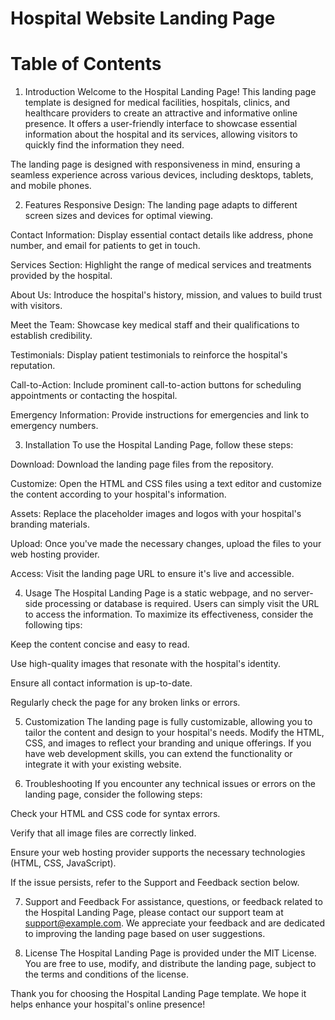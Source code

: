 # Hospital Website Landing Page

# Table of Contents

1. Introduction
Welcome to the Hospital Landing Page! This landing page template is designed for medical facilities, hospitals, clinics, and healthcare providers to create an attractive and informative online presence. It offers a user-friendly interface to showcase essential information about the hospital and its services, allowing visitors to quickly find the information they need.

The landing page is designed with responsiveness in mind, ensuring a seamless experience across various devices, including desktops, tablets, and mobile phones.

2. Features
Responsive Design: The landing page adapts to different screen sizes and devices for optimal viewing.

Contact Information: Display essential contact details like address, phone number, and email for patients to get in touch.

Services Section: Highlight the range of medical services and treatments provided by the hospital.

About Us: Introduce the hospital's history, mission, and values to build trust with visitors.

Meet the Team: Showcase key medical staff and their qualifications to establish credibility.

Testimonials: Display patient testimonials to reinforce the hospital's reputation.

Call-to-Action: Include prominent call-to-action buttons for scheduling appointments or contacting the hospital.

Emergency Information: Provide instructions for emergencies and link to emergency numbers.

3. Installation
To use the Hospital Landing Page, follow these steps:

Download: Download the landing page files from the repository.

Customize: Open the HTML and CSS files using a text editor and customize the content according to your hospital's information.

Assets: Replace the placeholder images and logos with your hospital's branding materials.

Upload: Once you've made the necessary changes, upload the files to your web hosting provider.

Access: Visit the landing page URL to ensure it's live and accessible.

4. Usage
The Hospital Landing Page is a static webpage, and no server-side processing or database is required. Users can simply visit the URL to access the information. To maximize its effectiveness, consider the following tips:

Keep the content concise and easy to read.

Use high-quality images that resonate with the hospital's identity.

Ensure all contact information is up-to-date.

Regularly check the page for any broken links or errors.

5. Customization
The landing page is fully customizable, allowing you to tailor the content and design to your hospital's needs. Modify the HTML, CSS, and images to reflect your branding and unique offerings. If you have web development skills, you can extend the functionality or integrate it with your existing website.

6. Troubleshooting
If you encounter any technical issues or errors on the landing page, consider the following steps:

Check your HTML and CSS code for syntax errors.

Verify that all image files are correctly linked.

Ensure your web hosting provider supports the necessary technologies (HTML, CSS, JavaScript).

If the issue persists, refer to the Support and Feedback section below.

7. Support and Feedback
For assistance, questions, or feedback related to the Hospital Landing Page, please contact our support team at support@example.com. We appreciate your feedback and are dedicated to improving the landing page based on user suggestions.

8. License
The Hospital Landing Page is provided under the MIT License. You are free to use, modify, and distribute the landing page, subject to the terms and conditions of the license.

Thank you for choosing the Hospital Landing Page template. We hope it helps enhance your hospital's online presence!
